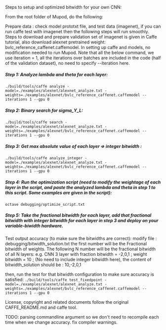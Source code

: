 Steps to setup and optimized bitwidth for your own CNN:

From the root folder of Mupod, do the following:

Prepare data  : check model prototxt file, and test data (imagenet), if you can run caffe test with imagenet then the following steps will run smoothly.
Steps to download and prepare validation set of imagenet is given in Caffe tutorial, also download alexnet pretrained weight: bvlc_reference_caffenet.caffemodel.
In setting up caffe and models, no modification needed to run Mupod. Note that all the below command, we use iteration = 1, all the iterations over batches are included in the code (half of the validation dataset), no need to specify --iteration here.

##### Step 1: Analyze lambda and theta for each layer: 

`./build/tools/caffe analyze -model=./examples/alexnet/alexnet_analyze.txt -weights=./examples/alexnet/bvlc_reference_caffenet.caffemodel --iterations 1 --gpu 0`

##### Step 2: Binary search for sigma_Y_L:

`./build/tools/caffe search -model=./examples/alexnet/alexnet_analyze.txt -weights=./examples/alexnet/bvlc_reference_caffenet.caffemodel --iterations 1 --gpu 0`

##### Step 3: Get max absolute value of each layer => integer bitwidth :

`./build/tools/caffe analyze_integer -model=./examples/alexnet/alexnet_analyze.txt -weights=./examples/alexnet/bvlc_reference_caffenet.caffemodel --iterations 1 --gpu 0`

##### Step 4: Run the optimization script (need to modify the weightage of each layer in the script, and paste the analyzed lambda and theta in step 1 to this script. Some examples are given in the script):
`octave debugging/optimize_script.txt`

##### Step 5: Take the fractional bitwidth for each layer, add that fractional bitwidth with integer bitwidth for each layer in step 3 and deploy on your variable-biwidth hardware.

Test output accuracy (to make sure the bitwidths are correct):
modify file : debugging/bitwidth_solution.txt
the first number will be the Fractional bitwidth of weights. The following N number will be the fractional bitwidth of all N layers:
e.g. CNN 3 layer with fraction bitwidth = -2,0,1 ; weight bitwidth = 10 ; (No need to include integer bitwidth here), the content of bitwidth_solution should be :
10,-2,0,1

then, run the test for that bitwidth configuration to make sure accuracy is satisfied:
`./build/tools/caffe test_fixedpoint -model=./examples/alexnet/alexnet_analyze.txt -weights=./examples/alexnet/bvlc_reference_caffenet.caffemodel --iterations 1 --gpu 0`


License, copyright and related documents follow the original CAFFE_README.md and caffe tool. 

TODO: 
parsing commandline argument so we don't need to recompile each time when we change accuracy.
fix compiler warnings.
